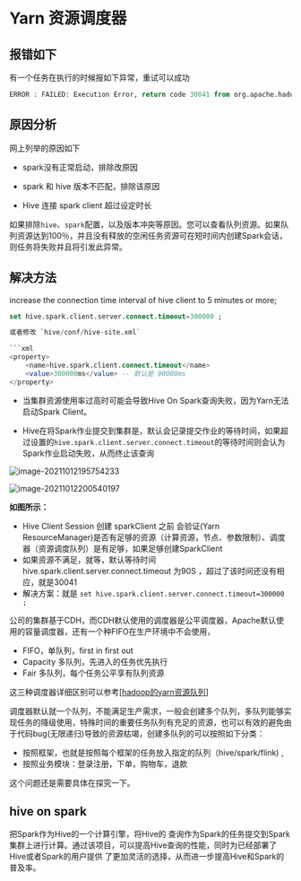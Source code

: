 # Yarn 资源调度器

## 报错如下 

有一个任务在执行的时候报如下异常，重试可以成功

```SQL
ERROR : FAILED: Execution Error, return code 30041 from org.apache.hadoop.hive.ql.exec.spark.SparkTask. Failed to create Spark client for Spark session a22c4b3c-c90a-4608-b017-e671e858c098_0: java.util.concurrent.TimeoutException: Client 'a22c4b3c-c90a-4608-b017-e671e858c098_0' timed out waiting for connection from the Remote Spark Driver
```

## 原因分析

网上列举的原因如下

* spark没有正常启动，排除改原因
* spark 和 hive 版本不匹配，排除该原因

* Hive 连接 spark client 超过设定时长

如果排除`hive`、`spark`配置，以及版本冲突等原因。您可以查看队列资源。如果队列资源达到100％，并且没有释放的空闲任务资源可在短时间内创建Spark会话，则任务将失败并且将引发此异常。

## 解决方法

increase the connection time interval of hive client to 5 minutes or more;

```sql 
set hive.spark.client.server.connect.timeout=300000 ;

或者修改 `hive/conf/hive-site.xml`

​```xml
<property>
    <name>hive.spark.client.connect.timeout</name>
    <value>300000ms</value> -- 默认是 90000ms
</property>
```

* 当集群资源使用率过高时可能会导致Hive On Spark查询失败，因为Yarn无法启动Spark Client。

* Hive在将Spark作业提交到集群是，默认会记录提交作业的等待时间，如果超过设置的`hive.spark.client.server.connect.timeout`的等待时间则会认为Spark作业启动失败，从而终止该查询

![image-20211012195754233](C:\Users\benchen\AppData\Roaming\Typora\typora-user-images\image-20211012195754233.png)

![image-20211012200540197](C:\Users\benchen\AppData\Roaming\Typora\typora-user-images\image-20211012200540197.png)



**如图所示：**

* Hive Client Session 创建 sparkClient 之前 会验证(Yarn ResourceManager)是否有足够的资源（计算资源，节点、参数限制）、调度器（资源调度队列）是有足够，如果足够创建SparkClient 
* 如果资源不满足，就等，默认等待时间   hive.spark.client.server.connect.timeout 为90S ，超过了该时间还没有相应，就是30041
* 解决方案：就是 `set hive.spark.client.server.connect.timeout=300000 ;`







公司的集群基于CDH，而CDH默认使用的调度器是公平调度器，Apache默认使用的容量调度器，还有一个种FIFO在生产环境中不会使用，

* FIFO，单队列，first in  first out
* Capacity 多队列，先进入的任务优先执行
* Fair 多队列，每个任务公平享有队列资源

这三种调度器详细区别可以参考[[hadoop的yarn资源队列](https://www.cnblogs.com/libin2015/p/12748357.html)]

调度器默认就一个队列，不能满足生产需求，一般会创建多个队列，多队列能够实现任务的降级使用，特殊时间的重要任务队列有充足的资源，也可以有效的避免由于代码bug(无限递归)导致的资源枯竭，创建多队列的可以按照如下分类：

* 按照框架，也就是按照每个框架的任务放入指定的队列（hive/spark/flink)  ,
* 按照业务模块：登录注册，下单，购物车，退款

这个问题还是需要具体在探究一下。

## hive on spark

把Spark作为Hive的一个计算引擎，将Hive的 查询作为Spark的任务提交到Spark集群上进行计算。通过该项目，可以提高Hive查询的性能，同时为已经部署了Hive或者Spark的用户提供 了更加灵活的选择，从而进一步提高Hive和Spark的普及率。







